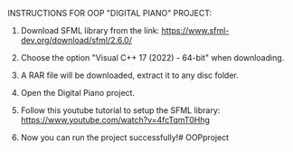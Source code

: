 INSTRUCTIONS FOR OOP "DIGITAL PIANO" PROJECT:

1. Download SFML library from the link: https://www.sfml-dev.org/download/sfml/2.6.0/

2. Choose the option "Visual C++ 17 (2022) - 64-bit" when downloading.

3. A RAR file will be downloaded, extract it to any disc folder.

4. Open the Digital Piano project.

5. Follow this youtube tutorial to setup the SFML library: https://www.youtube.com/watch?v=4fcTqmT0Hhg

6. Now you can run the project successfully!# OOPproject
